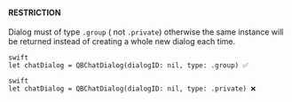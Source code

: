 #### RESTRICTION

Dialog must of type `.group` ( not `.private`) otherwise the same instance will be returned
instead of creating a whole new dialog each time.

```
swift
let chatDialog = QBChatDialog(dialogID: nil, type: .group) ✅
```

```
swift
let chatDialog = QBChatDialog(dialogID: nil, type: .private) ❌
```

